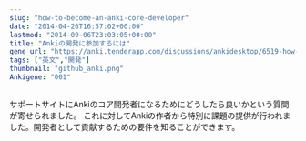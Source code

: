 ```yaml
---
slug: "how-to-become-an-anki-core-developer"
date: "2014-04-26T16:57:02+00:00"
lastmod: "2014-09-06T23:03:05+00:00"
title: "Ankiの開発に参加するには"
gene_url: "https://anki.tenderapp.com/discussions/ankidesktop/6519-how-to-start-contributing"
tags: ["英文","開発"]
thumbnail: "github_anki.png"
Ankigene: "001"
---
```

サポートサイトにAnkiのコア開発者になるためにどうしたら良いかという質問が寄せられました。
これに対してAnkiの作者から特別に課題の提供が行われました。開発者として貢献するための要件を知ることができます。

